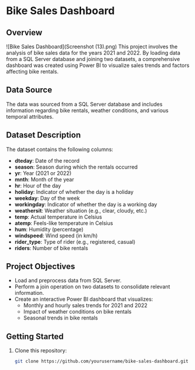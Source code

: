 # Bike Sales Dashboard

## Overview

![Bike Sales Dashboard](Screenshot (13).png)
This project involves the analysis of bike sales data for the years 2021 and 2022. By loading data from a SQL Server database and joining two datasets, a comprehensive dashboard was created using Power BI to visualize sales trends and factors affecting bike rentals.

## Data Source
The data was sourced from a SQL Server database and includes information regarding bike rentals, weather conditions, and various temporal attributes.

## Dataset Description
The dataset contains the following columns:

- **dteday**: Date of the record
- **season**: Season during which the rentals occurred
- **yr**: Year (2021 or 2022)
- **mnth**: Month of the year
- **hr**: Hour of the day
- **holiday**: Indicator of whether the day is a holiday
- **weekday**: Day of the week
- **workingday**: Indicator of whether the day is a working day
- **weathersit**: Weather situation (e.g., clear, cloudy, etc.)
- **temp**: Actual temperature in Celsius
- **atemp**: Feels-like temperature in Celsius
- **hum**: Humidity (percentage)
- **windspeed**: Wind speed (in km/h)
- **rider_type**: Type of rider (e.g., registered, casual)
- **riders**: Number of bike rentals

## Project Objectives
- Load and preprocess data from SQL Server.
- Perform a join operation on two datasets to consolidate relevant information.
- Create an interactive Power BI dashboard that visualizes:
  - Monthly and hourly sales trends for 2021 and 2022
  - Impact of weather conditions on bike rentals
  - Seasonal trends in bike rentals

## Getting Started
1. Clone this repository:
   ```bash
   git clone https://github.com/yourusername/bike-sales-dashboard.git
